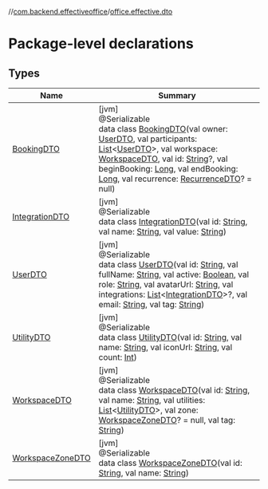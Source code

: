 //[com.backend.effectiveoffice](IdeaProjects/labs-office-elevator/effectiveOfficeBackend/documentation/gfm/index.md)/[office.effective.dto](IdeaProjects/labs-office-elevator/effectiveOfficeBackend/documentation/gfm/com.backend.effectiveoffice/office.effective.dto/index.md)

# Package-level declarations

## Types

| Name | Summary |
|---|---|
| [BookingDTO](IdeaProjects/labs-office-elevator/effectiveOfficeBackend/documentation/gfm/com.backend.effectiveoffice/office.effective.dto/-booking-d-t-o/index.md) | [jvm]<br>@Serializable<br>data class [BookingDTO](IdeaProjects/labs-office-elevator/effectiveOfficeBackend/documentation/gfm/com.backend.effectiveoffice/office.effective.dto/-booking-d-t-o/index.md)(val owner: [UserDTO](IdeaProjects/labs-office-elevator/effectiveOfficeBackend/documentation/gfm/com.backend.effectiveoffice/office.effective.dto/-user-d-t-o/index.md), val participants: [List](https://kotlinlang.org/api/latest/jvm/stdlib/kotlin.collections/-list/index.html)&lt;[UserDTO](IdeaProjects/labs-office-elevator/effectiveOfficeBackend/documentation/gfm/com.backend.effectiveoffice/office.effective.dto/-user-d-t-o/index.md)&gt;, val workspace: [WorkspaceDTO](IdeaProjects/labs-office-elevator/effectiveOfficeBackend/documentation/gfm/com.backend.effectiveoffice/office.effective.dto/-workspace-d-t-o/index.md), val id: [String](https://kotlinlang.org/api/latest/jvm/stdlib/kotlin/-string/index.html)?, val beginBooking: [Long](https://kotlinlang.org/api/latest/jvm/stdlib/kotlin/-long/index.html), val endBooking: [Long](https://kotlinlang.org/api/latest/jvm/stdlib/kotlin/-long/index.html), val recurrence: [RecurrenceDTO](IdeaProjects/labs-office-elevator/effectiveOfficeBackend/documentation/gfm/com.backend.effectiveoffice/model/-recurrence-d-t-o/index.md)? = null) |
| [IntegrationDTO](IdeaProjects/labs-office-elevator/effectiveOfficeBackend/documentation/gfm/com.backend.effectiveoffice/office.effective.dto/-integration-d-t-o/index.md) | [jvm]<br>@Serializable<br>data class [IntegrationDTO](IdeaProjects/labs-office-elevator/effectiveOfficeBackend/documentation/gfm/com.backend.effectiveoffice/office.effective.dto/-integration-d-t-o/index.md)(val id: [String](https://kotlinlang.org/api/latest/jvm/stdlib/kotlin/-string/index.html), val name: [String](https://kotlinlang.org/api/latest/jvm/stdlib/kotlin/-string/index.html), val value: [String](https://kotlinlang.org/api/latest/jvm/stdlib/kotlin/-string/index.html)) |
| [UserDTO](IdeaProjects/labs-office-elevator/effectiveOfficeBackend/documentation/gfm/com.backend.effectiveoffice/office.effective.dto/-user-d-t-o/index.md) | [jvm]<br>@Serializable<br>data class [UserDTO](IdeaProjects/labs-office-elevator/effectiveOfficeBackend/documentation/gfm/com.backend.effectiveoffice/office.effective.dto/-user-d-t-o/index.md)(val id: [String](https://kotlinlang.org/api/latest/jvm/stdlib/kotlin/-string/index.html), val fullName: [String](https://kotlinlang.org/api/latest/jvm/stdlib/kotlin/-string/index.html), val active: [Boolean](https://kotlinlang.org/api/latest/jvm/stdlib/kotlin/-boolean/index.html), val role: [String](https://kotlinlang.org/api/latest/jvm/stdlib/kotlin/-string/index.html), val avatarUrl: [String](https://kotlinlang.org/api/latest/jvm/stdlib/kotlin/-string/index.html), val integrations: [List](https://kotlinlang.org/api/latest/jvm/stdlib/kotlin.collections/-list/index.html)&lt;[IntegrationDTO](IdeaProjects/labs-office-elevator/effectiveOfficeBackend/documentation/gfm/com.backend.effectiveoffice/office.effective.dto/-integration-d-t-o/index.md)&gt;?, val email: [String](https://kotlinlang.org/api/latest/jvm/stdlib/kotlin/-string/index.html), val tag: [String](https://kotlinlang.org/api/latest/jvm/stdlib/kotlin/-string/index.html)) |
| [UtilityDTO](IdeaProjects/labs-office-elevator/effectiveOfficeBackend/documentation/gfm/com.backend.effectiveoffice/office.effective.dto/-utility-d-t-o/index.md) | [jvm]<br>@Serializable<br>data class [UtilityDTO](IdeaProjects/labs-office-elevator/effectiveOfficeBackend/documentation/gfm/com.backend.effectiveoffice/office.effective.dto/-utility-d-t-o/index.md)(val id: [String](https://kotlinlang.org/api/latest/jvm/stdlib/kotlin/-string/index.html), val name: [String](https://kotlinlang.org/api/latest/jvm/stdlib/kotlin/-string/index.html), val iconUrl: [String](https://kotlinlang.org/api/latest/jvm/stdlib/kotlin/-string/index.html), val count: [Int](https://kotlinlang.org/api/latest/jvm/stdlib/kotlin/-int/index.html)) |
| [WorkspaceDTO](IdeaProjects/labs-office-elevator/effectiveOfficeBackend/documentation/gfm/com.backend.effectiveoffice/office.effective.dto/-workspace-d-t-o/index.md) | [jvm]<br>@Serializable<br>data class [WorkspaceDTO](IdeaProjects/labs-office-elevator/effectiveOfficeBackend/documentation/gfm/com.backend.effectiveoffice/office.effective.dto/-workspace-d-t-o/index.md)(val id: [String](https://kotlinlang.org/api/latest/jvm/stdlib/kotlin/-string/index.html), val name: [String](https://kotlinlang.org/api/latest/jvm/stdlib/kotlin/-string/index.html), val utilities: [List](https://kotlinlang.org/api/latest/jvm/stdlib/kotlin.collections/-list/index.html)&lt;[UtilityDTO](IdeaProjects/labs-office-elevator/effectiveOfficeBackend/documentation/gfm/com.backend.effectiveoffice/office.effective.dto/-utility-d-t-o/index.md)&gt;, val zone: [WorkspaceZoneDTO](IdeaProjects/labs-office-elevator/effectiveOfficeBackend/documentation/gfm/com.backend.effectiveoffice/office.effective.dto/-workspace-zone-d-t-o/index.md)? = null, val tag: [String](https://kotlinlang.org/api/latest/jvm/stdlib/kotlin/-string/index.html)) |
| [WorkspaceZoneDTO](IdeaProjects/labs-office-elevator/effectiveOfficeBackend/documentation/gfm/com.backend.effectiveoffice/office.effective.dto/-workspace-zone-d-t-o/index.md) | [jvm]<br>@Serializable<br>data class [WorkspaceZoneDTO](IdeaProjects/labs-office-elevator/effectiveOfficeBackend/documentation/gfm/com.backend.effectiveoffice/office.effective.dto/-workspace-zone-d-t-o/index.md)(val id: [String](https://kotlinlang.org/api/latest/jvm/stdlib/kotlin/-string/index.html), val name: [String](https://kotlinlang.org/api/latest/jvm/stdlib/kotlin/-string/index.html)) |
